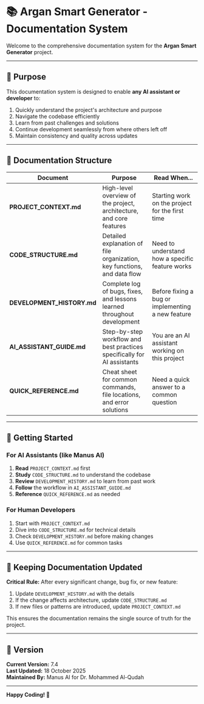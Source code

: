 # 📚 Argan Smart Generator - Documentation System

Welcome to the comprehensive documentation system for the **Argan Smart Generator** project.

---

## 🎯 Purpose

This documentation system is designed to enable **any AI assistant or developer** to:

1. Quickly understand the project's architecture and purpose
2. Navigate the codebase efficiently
3. Learn from past challenges and solutions
4. Continue development seamlessly from where others left off
5. Maintain consistency and quality across updates

---

## 📖 Documentation Structure

| Document                      | Purpose                                                                                   | Read When...                                                  |
| ----------------------------- | ----------------------------------------------------------------------------------------- | ------------------------------------------------------------- |
| **PROJECT_CONTEXT.md**        | High-level overview of the project, architecture, and core features                       | Starting work on the project for the first time               |
| **CODE_STRUCTURE.md**         | Detailed explanation of file organization, key functions, and data flow                   | Need to understand how a specific feature works               |
| **DEVELOPMENT_HISTORY.md**    | Complete log of bugs, fixes, and lessons learned throughout development                   | Before fixing a bug or implementing a new feature             |
| **AI_ASSISTANT_GUIDE.md**     | Step-by-step workflow and best practices specifically for AI assistants                   | You are an AI assistant working on this project               |
| **QUICK_REFERENCE.md**        | Cheat sheet for common commands, file locations, and error solutions                      | Need a quick answer to a common question                      |

---

## 🚀 Getting Started

### For AI Assistants (like Manus AI)

1. **Read** `PROJECT_CONTEXT.md` first
2. **Study** `CODE_STRUCTURE.md` to understand the codebase
3. **Review** `DEVELOPMENT_HISTORY.md` to learn from past work
4. **Follow** the workflow in `AI_ASSISTANT_GUIDE.md`
5. **Reference** `QUICK_REFERENCE.md` as needed

### For Human Developers

1. Start with `PROJECT_CONTEXT.md`
2. Dive into `CODE_STRUCTURE.md` for technical details
3. Check `DEVELOPMENT_HISTORY.md` before making changes
4. Use `QUICK_REFERENCE.md` for common tasks

---

## 🔄 Keeping Documentation Updated

**Critical Rule:** After every significant change, bug fix, or new feature:

1. Update `DEVELOPMENT_HISTORY.md` with the details
2. If the change affects architecture, update `CODE_STRUCTURE.md`
3. If new files or patterns are introduced, update `PROJECT_CONTEXT.md`

This ensures the documentation remains the single source of truth for the project.

---

## 📝 Version

**Current Version:** 7.4  
**Last Updated:** 18 October 2025  
**Maintained By:** Manus AI for Dr. Mohammed Al-Qudah

---

**Happy Coding! 🎉**

